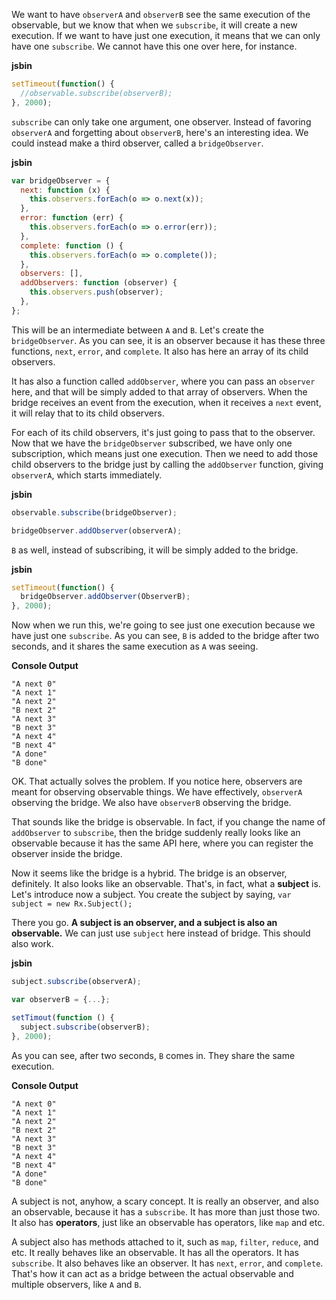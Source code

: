 We want to have `observerA` and `observerB` see the same execution of the observable, but we know that when we `subscribe`, it will create a new execution. If we want to have just one execution, it means that we can only have one `subscribe`. We cannot have this one over here, for instance.

**jsbin**
```javascript
setTimeout(function() {
  //observable.subscribe(observerB);
}, 2000);
```

`subscribe` can only take one argument, one observer. Instead of favoring `observerA` and forgetting about `observerB`, here's an interesting idea. We could instead make a third observer, called a `bridgeObserver`.

**jsbin**
```javascript
var bridgeObserver = {
  next: function (x) {
    this.observers.forEach(o => o.next(x));
  },
  error: function (err) {
    this.observers.forEach(o => o.error(err));
  },
  complete: function () {
    this.observers.forEach(o => o.complete());
  },
  observers: [],
  addObservers: function (observer) {
    this.observers.push(observer);
  },
};
```

This will be an intermediate between `A` and `B`. Let's create the `bridgeObserver`. As you can see, it is an observer because it has these three functions, `next`, `error`, and `complete`. It also has here an array of its child observers.

It has also a function called `addObserver`, where you can pass an `observer` here, and that will be simply added to that array of observers. When the bridge receives an event from the execution, when it receives a `next` event, it will relay that to its child observers.

For each of its child observers, it's just going to pass that to the observer. Now that we have the `bridgeObserver` subscribed, we have only one subscription, which means just one execution. Then we need to add those child observers to the bridge just by calling the `addObserver` function, giving `observerA`, which starts immediately.

**jsbin**
```javascript
observable.subscribe(bridgeObserver);

bridgeObserver.addObserver(observerA);
```

`B` as well, instead of subscribing, it will be simply added to the bridge.

**jsbin**
```javascript
setTimeout(function() {
  bridgeObserver.addObserver(ObserverB);
}, 2000);
```

Now when we run this, we're going to see just one execution because we have just one `subscribe`. As you can see, `B` is added to the bridge after two seconds, and it shares the same execution as `A` was seeing.

**Console Output**
```
"A next 0"
"A next 1"
"A next 2"
"B next 2"
"A next 3"
"B next 3"
"A next 4"
"B next 4"
"A done"
"B done"
```

OK. That actually solves the problem. If you notice here, observers are meant for observing observable things. We have effectively, `observerA` observing the bridge. We also have `observerB` observing the bridge.

That sounds like the bridge is observable. In fact, if you change the name of `addObserver` to `subscribe`, then the bridge suddenly really looks like an observable because it has the same API here, where you can register the observer inside the bridge.

Now it seems like the bridge is a hybrid. The bridge is an observer, definitely. It also looks like an observable. That's, in fact, what a **subject** is. Let's introduce now a subject. You create the subject by saying, `var subject = new Rx.Subject();`

There you go. **A subject is an observer, and a subject is also an observable.** We can just use `subject` here instead of bridge. This should also work.

**jsbin**
```javascript
subject.subscribe(observerA);

var observerB = {...};

setTimout(function () {
  subject.subscribe(observerB);
}, 2000);
```

As you can see, after two seconds, `B` comes in. They share the same execution.

**Console Output**
```
"A next 0"
"A next 1"
"A next 2"
"B next 2"
"A next 3"
"B next 3"
"A next 4"
"B next 4"
"A done"
"B done"
```

A subject is not, anyhow, a scary concept. It is really an observer, and also an observable, because it has a `subscribe`. It has more than just those two. It also has **operators**, just like an observable has operators, like `map` and etc.

A subject also has methods attached to it, such as `map`, `filter`, `reduce`, and etc. It really behaves like an observable. It has all the operators. It has `subscribe`. It also behaves like an observer. It has `next`, `error`, and `complete`. That's how it can act as a bridge between the actual observable and multiple observers, like `A` and `B`.